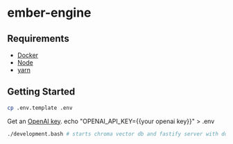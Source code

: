 # ember-engine

## Requirements
- [Docker](https://docs.docker.com/engine/install)
- [Node](https://nodejs.org/en/download)
- [yarn](https://classic.yarnpkg.com/lang/en/docs/install)

## Getting Started
```sh
cp .env.template .env
```
Get an [OpenAI key](https://platform.openai.com/account/api-keys).
echo "OPENAI_API_KEY={{your openai key}}" > .env
```sh
./development.bash # starts chroma vector db and fastify server with docker compose
```
